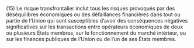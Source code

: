 (15) Le risque transfrontalier inclut tous les risques provoqués par des déséquilibres économiques ou des défaillances financières dans tout ou partie de l’Union qui sont susceptibles d’avoir des conséquences négatives significatives sur les transactions entre opérateurs économiques de deux ou plusieurs États membres, sur le fonctionnement du marché intérieur, ou sur les finances publiques de l’Union ou de l’un de ses États membres.